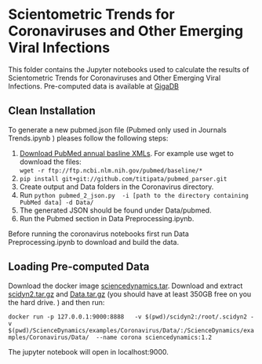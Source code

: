 # Scientometric Trends for Coronaviruses and Other Emerging Viral Infections

This folder contains the Jupyter notebooks used to calculate the results of Scientometric Trends for Coronaviruses and Other Emerging Viral Infections.
Pre-computed data is available at [GigaDB](http://gigadb.org/dataset/view/id/100772/token/yZNzJ1wcTIdE50KM)


## Clean Installation

To generate a new pubmed.json file (Pubmed only used in Journals Trends.ipynb ) pleases follow the following steps:
1. [Download PubMed annual basline XMLs](https://www.nlm.nih.gov/databases/download/pubmed_medline.html). For example use wget to download the files:<br/> `wget -r ftp://ftp.ncbi.nlm.nih.gov/pubmed/baseline/*`
2. `pip install git+git://github.com/titipata/pubmed_parser.git`
3. Create output and Data folders in the Coronavirus directory.
4. Run `python pubmed_2_json.py  -i [path to the directory containing PubMed data] -d Data/`
5. The generated JSON should be found under Data/pubmed.
6. Run the Pubmed section in Data Preprocessing.ipynb.

Before running the coronavirus notebooks first run Data Preprocessing.ipynb to download and build the data.

## Loading Pre-computed Data
Download the docker image [sciencedynamics.tar](ftp://parrot.genomics.cn/gigadb/pub/10.5524/100001_101000/100772/sciencedynamics.tar).
Download and extract [scidyn2.tar.gz](ftp://parrot.genomics.cn/gigadb/pub/10.5524/100001_101000/100772/scidyn2.tar.gz) and [Data.tar.gz](ftp://parrot.genomics.cn/gigadb/pub/10.5524/100001_101000/100772/Data.tar.gz) (you should have at least 350GB free on you the hard drive.
) and then run:

`docker run -p 127.0.0.1:9000:8888   -v $(pwd)/scidyn2:/root/.scidyn2 -v $(pwd)/ScienceDynamics/examples/Coronavirus/Data/:/ScienceDynamics/examples/Coronavirus/Data/  --name corona sciencedynamics:1.2`

The jupyter notebook will open in localhost:9000.
